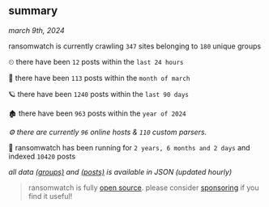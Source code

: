 
## summary
_march 9th, 2024_

ransomwatch is currently crawling `347` sites belonging to `180` unique groups

⏲ there have been `12` posts within the `last 24 hours`

🦈 there have been `113` posts within the `month of march`

🪐 there have been `1240` posts within the `last 90 days`

🏚 there have been `963` posts within the `year of 2024`

_⚙️ there are currently `96` online hosts & `110` custom parsers._

🦕 ransomwatch has been running for `2 years, 6 months and 2 days` and indexed `10420` posts

_all data  [(groups)](http://ransomwhat.telemetry.ltd/groups) and [(posts)](http://ransomwhat.telemetry.ltd/posts) is available in JSON (updated hourly)_

> ransomwatch is fully [open source](https://github.com/joshhighet/ransomwatch#ransomwatch--). please consider [sponsoring](https://github.com/sponsors/joshhighet) if you find it useful!
